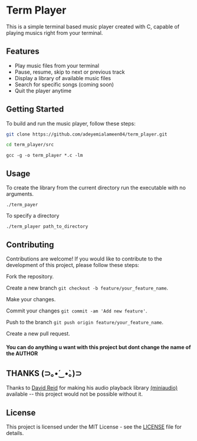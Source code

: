 # Term Player
This is a simple terminal based music player created with C, capable of playing musics right from your terminal.

## Features
- Play music files from your terminal
- Pause, resume, skip to next or previous track
- Display a library of available music files
- Search for specific songs (coming soon)
- Quit the player anytime

## Getting Started
To build and run the music player, follow these steps:
```bash
git clone https://github.com/adeyemialameen04/term_player.git
```

```bash
cd term_player/src
```

```
gcc -g -o term_player *.c -lm
```

## Usage
To create the library from the current directory run the executable with no arguments.
```
./term_payer
```

To specify a directory
```
./term_player path_to_directory
```

## Contributing
Contributions are welcome! If you would like to contribute to the development of this project, please follow these steps:

Fork the repository.

Create a new branch `git checkout -b feature/your_feature_name`.

Make your changes.

Commit your changes `git commit -am 'Add new feature'`.

Push to the branch `git push origin feature/your_feature_name`.

Create a new pull request.

#### You can do anything u want with this project but dont change the name of the AUTHOR

## THANKS (⊃｡•́‿•̀｡)⊃
Thanks to [David Reid](https://github.com/mackron) for making his audio playback library [(miniaudio)](https://github.com/mackron/miniaudio) available -- this project would not be possible without it.

## License
This project is licensed under the MIT License - see the [LICENSE](https://github.com/adeyemialameen04/term_player/blob/main/LICENSE) file for details.
